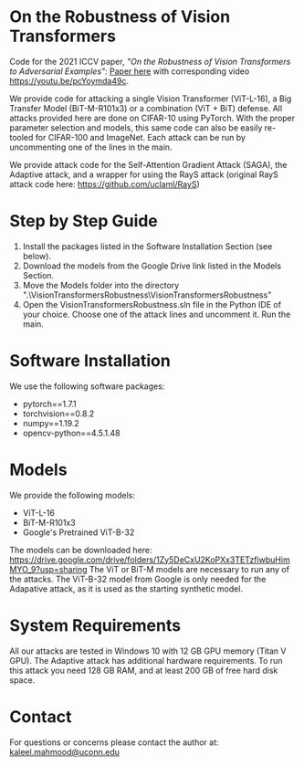 # On the Robustness of Vision Transformers

Code for the 2021 ICCV paper, *"On the Robustness of Vision Transformers to Adversarial Examples"*: [Paper here](https://openaccess.thecvf.com/content/ICCV2021/html/Mahmood_On_the_Robustness_of_Vision_Transformers_to_Adversarial_Examples_ICCV_2021_paper.html) with corresponding video https://youtu.be/pcYoymda49c.

We provide code for attacking a single Vision Transformer (ViT-L-16), a Big Transfer Model (BiT-M-R101x3) or a combination (ViT + BiT) defense.
All attacks provided here are done on CIFAR-10 using PyTorch.
With the proper parameter selection and models, this same code can also be easily re-tooled for CIFAR-100 and ImageNet. 
Each attack can be run by uncommenting one of the lines in the main. 

We provide attack code for the Self-Attention Gradient Attack (SAGA), the Adaptive attack, and a wrapper for using the RayS attack (original RayS attack code here: https://github.com/uclaml/RayS)

# Step by Step Guide

<ol>
  <li>Install the packages listed in the Software Installation Section (see below).</li>
  <li>Download the models from the Google Drive link listed in the Models Section.</li>
  <li>Move the Models folder into the directory ".\VisionTransformersRobustness\VisionTransformersRobustness"</li>
  <li>Open the VisionTransformersRobustness.sln file in the Python IDE of your choice. Choose one of the attack lines and uncomment it. Run the main.</li>
</ol>

# Software Installation 

We use the following software packages: 
<ul>
  <li>pytorch==1.7.1</li>
  <li>torchvision==0.8.2</li>
  <li>numpy==1.19.2</li>
  <li>opencv-python==4.5.1.48</li>
</ul>

# Models

We provide the following models:
<ul>
  <li>ViT-L-16</li>
  <li>BiT-M-R101x3</li>
  <li>Google's Pretrained ViT-B-32</li>
</ul>

The models can be downloaded here: https://drive.google.com/drive/folders/1Zy5DeCxU2KoPXx3TETzfiwbuHimMYO_9?usp=sharing
The ViT or BiT-M models are necessary to run any of the attacks. The ViT-B-32 model from Google is only needed for the Adapative attack, as it is used as the starting synthetic model.


# System Requirements 

All our attacks are tested in Windows 10 with 12 GB GPU memory (Titan V GPU). The Adaptive attack has additional hardware requirements. To run this attack you need 128 GB RAM, and at least 200 GB of free hard disk space.  

# Contact

For questions or concerns please contact the author at: kaleel.mahmood@uconn.edu

